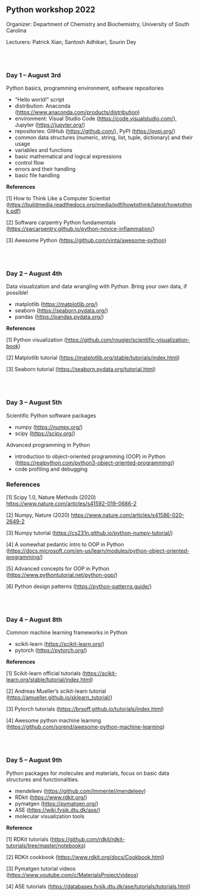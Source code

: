 ## Python workshop 2022

Organizer: Department of Chemistry and Biochemistry, University of South Carolina

Lecturers: Patrick Xian, Santosh Adhikari, Sourin Dey


<br></br>
### Day 1 – August 3rd

Python basics, programming environment, software repositories

* “Hello world!” script
* distribution: Anaconda (https://www.anaconda.com/products/distribution)
* environment: Visual Studio Code (https://code.visualstudio.com/), Jupyter (https://jupyter.org/)
* repositories: GitHub (https://github.com/), PyPI (https://pypi.org/)
* common data structures (numeric, string, list, tuple, dictionary) and their usage
* variables and functions
* basic mathematical and logical expressions
* control flow
* errors and their handling
* basic file handling



**References**

[1] How to Think Like a Computer Scientist (https://buildmedia.readthedocs.org/media/pdf/howtothink/latest/howtothink.pdf)

[2] Software carpentry Python fundamentals (https://swcarpentry.github.io/python-novice-inflammation/)

[3] Awesome Python (https://github.com/vinta/awesome-python) 


<br></br>

### Day 2 – August 4th

Data visualization and data wrangling with Python. Bring your own data, if possible!

- matplotlib (https://matplotlib.org/)
- seaborn (https://seaborn.pydata.org/)
- pandas (https://pandas.pydata.org/)



**References**

[1] Python visualization (https://github.com/rougier/scientific-visualization-book)

[2] Matplotlib tutorial (https://matplotlib.org/stable/tutorials/index.html)

[3] Seaborn tutorial (https://seaborn.pydata.org/tutorial.html) 



<br></br>

### Day 3 – August 5th

Scientific Python software packages

- numpy (https://numpy.org/)
- scipy (https://scipy.org/)

Advanced programming in Python

- introduction to object-oriented programming (OOP) in Python (https://realpython.com/python3-object-oriented-programming/)
- code profiling and debugging



### References

[1] Scipy 1.0, Nature Methods (2020) https://www.nature.com/articles/s41592-019-0686-2

[2] Numpy, Nature (2020) https://www.nature.com/articles/s41586-020-2649-2

[3] Numpy tutorial (https://cs231n.github.io/python-numpy-tutorial/)

[4] A somewhat pedantic intro to OOP in Python (https://docs.microsoft.com/en-us/learn/modules/python-object-oriented-programming/)

[5] Advanced concepts for OOP in Python (https://www.pythontutorial.net/python-oop/)

[6] Python design patterns (https://python-patterns.guide/) 



<br></br>

### Day 4 – August 8th

Common machine learning frameworks in Python

- scikit-learn (https://scikit-learn.org/)
- pytorch (https://pytorch.org/)



**References**

[1] Scikit-learn official tutorials (https://scikit-learn.org/stable/tutorial/index.html)

[2] Andreas Mueller’s scikit-learn tutorial (https://amueller.github.io/sklearn_tutorial/)

[3] Pytorch tutorials (https://brsoff.github.io/tutorials/index.html)

[4] Awesome python machine learning (https://github.com/sorend/awesome-python-machine-learning)



<br></br>

### Day 5 – August 9th

Python packages for molecules and materials, focus on basic data structures and functionalities.

- mendeleev (https://github.com/lmmentel/mendeleev)
- RDkit (https://www.rdkit.org/)
- pymatgen (https://pymatgen.org/)
- ASE (https://wiki.fysik.dtu.dk/ase/)
- molecular visualization tools



**Reference**

[1] RDKit tutorials (https://github.com/rdkit/rdkit-tutorials/tree/master/notebooks)

[2] RDKit cookbook (https://www.rdkit.org/docs/Cookbook.html)

[3] Pymatgen tutorial videos (https://www.youtube.com/c/MaterialsProject/videos)

[4] ASE tutorials (https://databases.fysik.dtu.dk/ase/tutorials/tutorials.html) 
